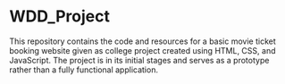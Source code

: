# WDD_Project
This repository contains the code and resources for a basic movie ticket booking website given as college project created using HTML, CSS, and JavaScript. The project is in its initial stages and serves as a prototype rather than a fully functional application.

